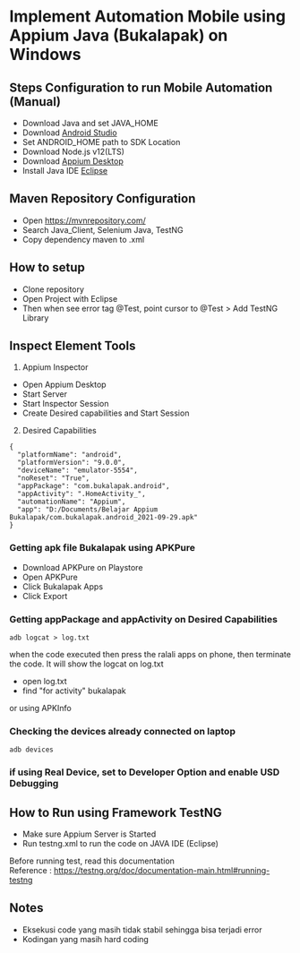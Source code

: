 # Implement Automation Mobile using Appium Java (Bukalapak) on Windows

## Steps Configuration to run Mobile Automation (Manual)
- Download Java and set JAVA_HOME
- Download [Android Studio](https://developer.android.com/studio)
- Set ANDROID_HOME path to SDK Location
- Download Node.js v12(LTS)
- Download [Appium Desktop](http://appium.io/downloads.html)
- Install Java IDE [Eclipse](https://www.eclipse.org/downloads/)

## Maven Repository Configuration
- Open https://mvnrepository.com/
- Search Java_Client, Selenium Java, TestNG
- Copy dependency maven to .xml  

## How to setup
- Clone repository
- Open Project with Eclipse
- Then when see error tag @Test, point cursor to @Test > Add TestNG Library

## Inspect Element Tools

1. Appium Inspector
- Open Appium Desktop
- Start Server
- Start Inspector Session
- Create Desired capabilities and Start Session

2. Desired Capabilities
```
{
  "platformName": "android",
  "platformVersion": "9.0.0",
  "deviceName": "emulator-5554",
  "noReset": "True",
  "appPackage": "com.bukalapak.android",
  "appActivity": ".HomeActivity_",
  "automationName": "Appium",
  "app": "D:/Documents/Belajar Appium Bukalapak/com.bukalapak.android_2021-09-29.apk"
}
```

### Getting apk file Bukalapak using APKPure
- Download APKPure on Playstore
- Open APKPure
- Click Bukalapak Apps
- Click Export

### Getting appPackage and appActivity on Desired Capabilities 
```
adb logcat > log.txt
```
when the code executed then press the ralali apps on phone, then terminate the code.
It will show the logcat on log.txt
- open log.txt
- find "for activity" bukalapak

or using APKInfo

### Checking the devices already connected on laptop
```
adb devices
```
### if using Real Device, set to Developer Option and enable USD Debugging


## How to Run using Framework TestNG
- Make sure Appium Server is Started
- Run testng.xml to run the code on JAVA IDE (Eclipse)

Before running test, read this documentation<br/>
Reference :
https://testng.org/doc/documentation-main.html#running-testng

## Notes
- Eksekusi code yang masih tidak stabil sehingga bisa terjadi error
- Kodingan yang masih hard coding

